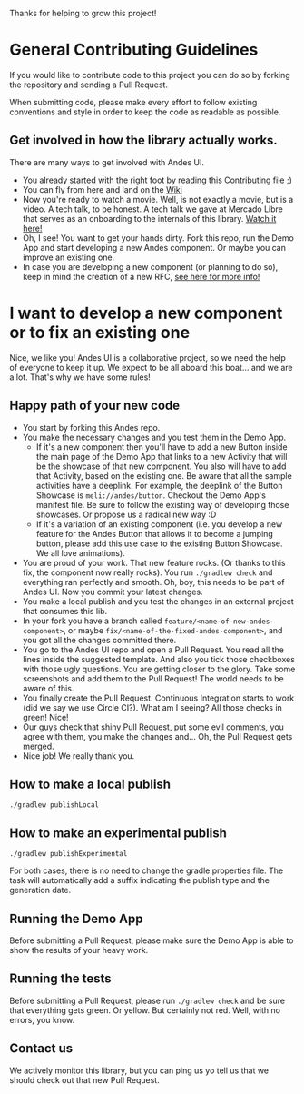 Thanks for helping to grow this project!

# General Contributing Guidelines
If you would like to contribute code to this project you can do so by forking the repository and sending a Pull Request.

When submitting code, please make every effort to follow existing conventions and style in order to keep the code as readable as possible.

## Get involved in how the library actually works.
There are many ways to get involved with Andes UI.
- You already started with the right foot by reading this Contributing file ;)
- You can fly from here and land on the [Wiki](https://github.com/mercadolibre/fury_andesui-android/wiki)
- Now you're ready to watch a movie. Well, is not exactly a movie, but is a video. A tech talk, to be honest.
A tech talk we gave at Mercado Libre that serves as an onboarding to the internals of this library. [Watch it here!](https://drive.google.com/open?id=1a8KBwlILW-JOnrO8cEGuQ7CNYSORJg4A)
- Oh, I see! You want to get your hands dirty. Fork this repo, run the Demo App and start developing a new Andes component. Or maybe you can improve an existing one.
- In case you are developing a new component (or planning to do so), keep in mind the creation of a new RFC, [see here for more info!](https://github.com/mercadolibre/fury_andesui-android/wiki/AndesUI-RFC)

# I want to develop a new component or to fix an existing one
Nice, we like you! Andes UI is a collaborative project, so we need the help of everyone to keep it up.
We expect to be all aboard this boat... and we are a lot. That's why we have some rules!

## Happy path of your new code
- You start by forking this Andes repo.
- You make the necessary changes and you test them in the Demo App.
    - If it's a new component then you'll have to add a new Button inside the main page of the Demo App that links to a new Activity that will be the showcase of that new component. You also will have to add that Activity, based on the existing one. Be aware that all the sample activities have a deeplink. For example, the deeplink of the Button Showcase is `meli://andes/button`. Checkout the Demo App's manifest file. Be sure to follow the existing way of developing those showcases. Or propose us a radical new way :D
    - If it's a variation of an existing component (i.e. you develop a new feature for the Andes Button that allows it to become a jumping button, please add this use case to the existing Button Showcase. We all love animations).
- You are proud of your work. That new feature rocks. (Or thanks to this fix, the component now really rocks). You run `./gradlew check` and everything ran perfectly and smooth. Oh, boy, this needs to be part of Andes UI. Now you commit your latest changes.
- You make a local publish and you test the changes in an external project that consumes this lib.
- In your fork you have a branch called `feature/<name-of-new-andes-component>`, or maybe `fix/<name-of-the-fixed-andes-component>`, and you got all the changes committed there.
- You go to the Andes UI repo and open a Pull Request. You read all the lines inside the suggested template. And also you tick those checkboxes with those ugly questions. You are getting closer to the glory. Take some screenshots and add them to the Pull Request! The world needs to be aware of this.
- You finally create the Pull Request. Continuous Integration starts to work (did we say we use Circle CI?). What am I seeing? All those checks in green! Nice!
- Our guys check that shiny Pull Request, put some evil comments, you agree with them, you make the changes and... Oh, the Pull Request gets merged.
- Nice job! We really thank you.

## How to make a local publish
``
./gradlew publishLocal
``

## How to make an experimental publish
``
./gradlew publishExperimental
``

For both cases, there is no need to change the gradle.properties file. The task will automatically add a suffix indicating the publish type and the generation date.

## Running the Demo App
Before submitting a Pull Request, please make sure the Demo App is able to show the results of your heavy work.

## Running the tests
Before submitting a Pull Request, please run `./gradlew check` and be sure that everything gets green. Or yellow. But certainly not red. Well, with no errors, you know.

## Contact us
We actively monitor this library, but you can ping us yo tell us that we should check out that new Pull Request.